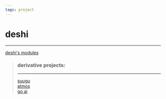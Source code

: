```yaml
---
tags: project
---
```

   
# deshi   
   
---   
[deshi's modules](deshi/deshi%27s%20modules.md)   
   
>### derivative projects:   
>---   
>[suugu](suugu.md)   
>[atmos](atmos.md)   
>[go ai](go%20ai.md)